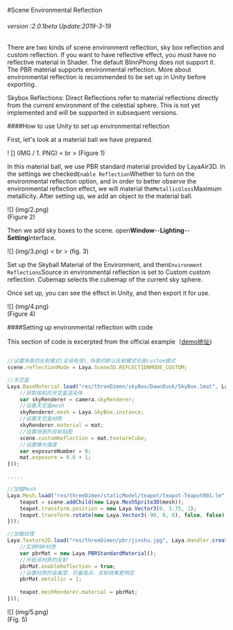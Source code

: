#Scene Environmental Reflection

###### *version :2.0.1beta   Update:2019-3-19*

There are two kinds of scene environment reflection, sky box reflection and custom reflection. If you want to have reflective effect, you must have no reflective material in Shader. The default BlinnPhong does not support it. The PBR material supports environmental reflection. More about environmental reflection is recommended to be set up in Unity before exporting.

Skybox Reflections: Direct Reflections refer to material reflections directly from the current environment of the celestial sphere. This is not yet implemented and will be supported in subsequent versions.

####How to use Unity to set up environmental reflection

First, let's look at a material ball we have prepared.

! [] (IMG / 1. PNG) < br > (Figure 1)

In this material ball, we use PBR standard material provided by LayaAir3D. In the settings we checked`Enable Reflection`Whether to turn on the environmental reflection option, and in order to better observe the environmental reflection effect, we will material the`MetallicGloss`Maximum metallicity. After setting up, we add an object to the material ball.

![] (img/2.png)<br> (Figure 2)

Then we add sky boxes to the scene. open**Window**--**Lighting**--**Setting**Interface.

![] (img/3.png) < br > (fig. 3)

Set up the Skyball Material of the Environment, and then`Environment Reflections`Source in environmental reflection is set to Custom custom reflection. Cubemap selects the cubemap of the current sky sphere.

Once set up, you can see the effect in Unity, and then export it for use.

![] (img/4.png)<br> (Figure 4)

####Setting up environmental reflection with code

This section of code is excerpted from the official example（[demo地址](https://layaair.ldc.layabox.com/demo2/?language=ch&category=3d&group=Scene3D&name=EnvironmentalReflection))


```typescript

//设置场景的反射模式(全局有效),场景的默认反射模式也是custom模式
scene.reflectionMode = Laya.Scene3D.REFLECTIONMODE_CUSTOM;

//天空盒
Laya.BaseMaterial.load("res/threeDimen/skyBox/DawnDusk/SkyBox.lmat", Laya.Handler.create(null, function(mat){
    //获取相机的天空盒渲染体
    var skyRenderer = camera.skyRenderer;
    //设置天空盒mesh
    skyRenderer.mesh = Laya.SkyBox.instance;
    //设置天空盒材质
    skyRenderer.material = mat;
    //设置场景的反射贴图
    scene.customReflection = mat.textureCube;
    //设置曝光强度
    var exposureNumber = 0;
    mat.exposure = 0.6 + 1;
}));

.....

//加载Mesh
Laya.Mesh.load("res/threeDimen/staticModel/teapot/teapot-Teapot001.lm", Laya.Handler.create(null, function(mesh){
    teapot = scene.addChild(new Laya.MeshSprite3D(mesh));
    teapot.transform.position = new Laya.Vector3(0, 1.75, 2);
    teapot.transform.rotate(new Laya.Vector3(-90, 0, 0), false, false);
}));

//加载纹理
Laya.Texture2D.load("res/threeDimen/pbr/jinshu.jpg", Laya.Handler.create(null, function(tex) {
    //实例PBR材质
    var pbrMat = new Laya.PBRStandardMaterial();
    //开启该材质的反射
    pbrMat.enableReflection = true;
    //设置材质的金属度，尽量高点，反射效果更明显
    pbrMat.metallic = 1;
    
    teapot.meshRenderer.material = pbrMat;
}));
```


![] (img/5.png)<br> (Fig. 5)



